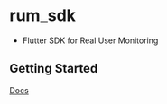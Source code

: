 # rum_sdk

* Flutter SDK for Real User Monitoring

## Getting Started

[Docs](./docs/Getting%20Started.md)
